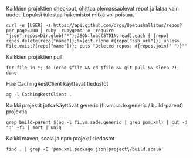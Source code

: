 Kaikkien projektien checkout, ohittaa olemassaolevat repot ja lataa vain uudet. Lopuksi tulostaa hakemistot mitkä voi poistaa.

    curl -u [USER] -s https://api.github.com/orgs/Opetushallitus/repos?per_page=200 | ruby -rubygems -e 'require "json";repos=Dir.glob("*");JSON.load(STDIN.read).each { |repo| repos.delete(repo["name"]);%x[git clone #{repo["ssh_url"]}] unless File.exist?(repo["name"])}; puts "Deleted repos: #{repos.join(" ")}"'

Kaikkien projektien pull

    for file in *; do (echo $file && cd $file && git pull && sleep 2); done

Hae CachingRestClient käyttävät tiedostot

    ag -l CachingRestClient .

Kaikki projektit jotka käyttävät generic (fi.vm.sade.generic / build-parent) projektia

    grep build-parent $(ag -l fi.vm.sade.generic | grep pom.xml) | cut -d ":" -f1 | sort | uniq

Kaikki maven, scala ja npm projekti-tiedostot

    find . | grep -E 'pom.xml|package.json|project\/build.scala'
